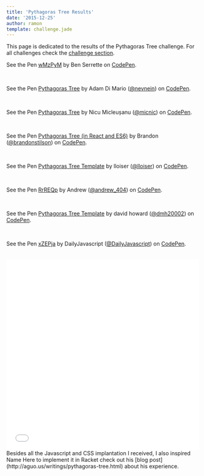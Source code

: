 ```yaml
---
title: 'Pythagoras Tree Results'
date: '2015-12-25'
author: ramon
template: challenge.jade
---
```


This page is dedicated to the results of the Pythagoras Tree challenge. For all challenges check the [challenge section](http://daily-javascript.com/challenges).

<p data-height="500" data-theme-id="21361" data-slug-hash="wMzPyM" data-default-tab="result" data-user="DailyJavascript" class='codepen'>See the Pen <a href='http://codepen.io/DailyJavascript/pen/wMzPyM/'>wMzPyM</a> by Ben Serrette on <a href='http://codepen.io'>CodePen</a>.</p>
<br>
<p data-height="500" data-theme-id="21361" data-slug-hash="EPKery" data-default-tab="result" data-user="nevnein" class='codepen'>See the Pen <a href='http://codepen.io/nevnein/pen/EPKery/'>Pythagoras Tree</a> by Adam Di Mario (<a href='http://codepen.io/nevnein'>@nevnein</a>) on <a href='http://codepen.io'>CodePen</a>.</p>
<br>
<p data-height="500" data-theme-id="21361" data-slug-hash="vLKBxa" data-default-tab="result" data-user="micnic" class='codepen'>See the Pen <a href='http://codepen.io/micnic/pen/vLKBxa/'>Pythagoras Tree</a> by Nicu Micleușanu (<a href='http://codepen.io/micnic'>@micnic</a>) on <a href='http://codepen.io'>CodePen</a>.</p>
<br>
<p data-height="500" data-theme-id="21361" data-slug-hash="vLGwJz" data-default-tab="result" data-user="brandonstilson" class='codepen'>See the Pen <a href='http://codepen.io/brandonstilson/pen/vLGwJz/'>Pythagoras Tree (in React and ES6)</a> by Brandon (<a href='http://codepen.io/brandonstilson'>@brandonstilson</a>) on <a href='http://codepen.io'>CodePen</a>.</p>
<br>
<p data-height="500" data-theme-id="21361" data-slug-hash="adNjMg" data-default-tab="result" data-user="lloiser" class='codepen'>See the Pen <a href='http://codepen.io/lloiser/pen/adNjMg/'>Pythagoras Tree Template</a> by lloiser (<a href='http://codepen.io/lloiser'>@lloiser</a>) on <a href='http://codepen.io'>CodePen</a>.</p>
<br>
<p data-height="500" data-theme-id="21361" data-slug-hash="RrREQp" data-default-tab="result" data-user="andrew_404" class='codepen'>See the Pen <a href='http://codepen.io/andrew_404/pen/RrREQp/'>RrREQp</a> by Andrew (<a href='http://codepen.io/andrew_404'>@andrew_404</a>) on <a href='http://codepen.io'>CodePen</a>.</p>
<br>
<p data-height="500" data-theme-id="21361" data-slug-hash="WrxZzN" data-default-tab="result" data-user="dmh20002" class='codepen'>See the Pen <a href='http://codepen.io/dmh20002/pen/WrxZzN/'>Pythagoras Tree Template</a> by david howard (<a href='http://codepen.io/dmh20002'>@dmh20002</a>) on <a href='http://codepen.io'>CodePen</a>.</p>
<br>
<p data-height="500" data-theme-id="21361" data-slug-hash="xZEPja" data-default-tab="result" data-user="DailyJavascript" class='codepen'>See the Pen <a href='http://codepen.io/DailyJavascript/pen/xZEPja/'>xZEPja</a> by DailyJavascript (<a href='http://codepen.io/DailyJavascript'>@DailyJavascript</a>) on <a href='http://codepen.io'>CodePen</a>.</p>
<br>
<iframe width="100%" height="500" src="//jsfiddle.net/gkatsev/Ln9b5taz/1/embedded/" allowfullscreen="allowfullscreen" frameborder="0"></iframe>
<br>
Besides all the Javascript and CSS implantation I received, I also inspired Name Here to implement it in Racket check out his [blog post](http://aguo.us/writings/pythagoras-tree.html) about his experience.

<script async src="//assets.codepen.io/assets/embed/ei.js"></script>
